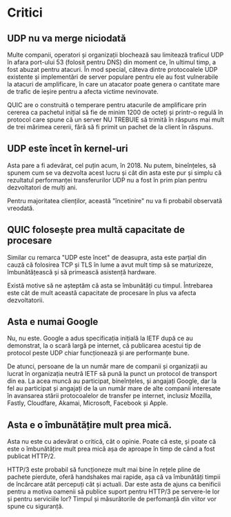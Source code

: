 # Critici

## UDP nu va merge niciodată

Multe companii, operatori și organizații blochează sau limitează traficul UDP în 
afara port-ului 53 (folosit pentru DNS) din moment ce, în ultimul timp, a fost 
abuzat pentru atacuri. În mod special, câteva dintre protocoalele UDP existente 
și implementări de server populare pentru ele au fost vulnerabile la atacuri de 
amplificare, în care un atacator poate genera o cantitate mare de trafic de 
ieșire pentru a afecta victime nevinovate.

QUIC are o construită o temperare pentru atacurile de amplificare prin cererea 
ca pachetul inițial să fie de minim 1200 de octeți și printr-o regulă în 
protocol care spune că un server NU TREBUIE să trimită în răspuns mai mult de 
trei mărimea cererii, fără să fi primit un pachet de la client în răspuns.

## UDP este încet în kernel-uri

Asta pare a fi adevărat, cel puțin acum, în 2018. Nu putem, bineînțeles, să 
spunem cum se va dezvolta acest lucru și cât din asta este pur și simplu 
că rezultatul performanței transferurilor UDP nu a fost în prim plan pentru 
dezvoltatori de mulți ani.

Pentru majoritatea clienților, această "încetinire" nu va fi probabil observată 
vreodată.

## QUIC folosește prea multă capacitate de procesare

Similar cu remarca "UDP este încet" de deasupra, asta este parțial din cauză că 
folosirea TCP și TLS în lume a avut mult timp să se maturizeze, îmbunătățească 
și să primească asistență hardware.

Există motive să ne așteptăm că asta se îmbunătăți cu timpul. Întrebarea este 
cât de mult această capacitate de procesare în plus va afecta dezvoltatorii.

## Asta e numai Google

Nu, nu este. Google a adus specificația inițială la IETF după ce au demonstrat, 
la o scară largă pe internet, că publicarea acestui tip de protocol peste UDP 
chiar funcționează și are performanțe bune.

De atunci, persoane de la un număr mare de companii și organizații au lucrat în 
organizația neutră IETF să pună la punct un protocol de transport din ea. La 
acea muncă au participat, bineînțeles, și angajați Google, dar la fel au 
participat și angajați de la un număr mare de alte companii interesate în 
avansarea stării protocoalelor de transfer pe internet, inclusiz Mozilla, Fastly, 
Cloudfare, Akamai, Microsoft, Facebook și Apple.

## Asta e o îmbunătățire mult prea mică.

Asta nu este cu adevărat o critică, cât o opinie. Poate că este, și poate că 
este o îmbunătățire mult prea mică așa de aproape în timp de când a fost publicat 
HTTP/2.

HTTP/3 este probabil să funcționeze mult mai bine în rețele pline de pachete 
pierdute, oferă handshakes mai rapide, așa că va îmbunătăți timpii de încărcare 
atât percepuți cât și actuali. Dar este asta de ajuns ca benificii pentru a 
motiva oamenii să publice suport pentru HTTP/3 pe servere-le lor și pentru 
serviciile lor? Timpul și măsurătorile de perfomanță din viitor vor spune cu 
siguranță.
